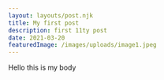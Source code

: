```yaml
---
layout: layouts/post.njk
title: My first post
description: first 11ty post
date: 2021-03-20
featuredImage: /images/uploads/image1.jpeg
---
```

Hello this is my body